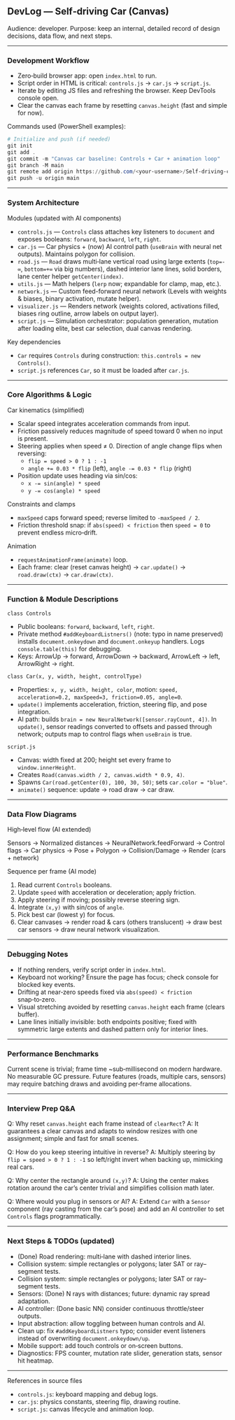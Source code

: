 ## DevLog — Self‑driving Car (Canvas)

Audience: developer. Purpose: keep an internal, detailed record of design decisions, data flow, and next steps.

---

### Development Workflow

- Zero‑build browser app: open `index.html` to run.
- Script order in HTML is critical: `controls.js` → `car.js` → `script.js`.
- Iterate by editing JS files and refreshing the browser. Keep DevTools console open.
- Clear the canvas each frame by resetting `canvas.height` (fast and simple for now).

Commands used (PowerShell examples):

```powershell
# Initialize and push (if needed)
git init
git add .
git commit -m "Canvas car baseline: Controls + Car + animation loop"
git branch -M main
git remote add origin https://github.com/<your-username>/Self-driving-car.git
git push -u origin main
```

---

### System Architecture

Modules (updated with AI components)

- `controls.js` — `Controls` class attaches key listeners to `document` and exposes booleans: `forward`, `backward`, `left`, `right`.
- `car.js` — Car physics + (now) AI control path (`useBrain` with neural net outputs). Maintains polygon for collision.
- `road.js` — `Road` draws multi‑lane vertical road using large extents (`top=-∞`, `bottom=+∞` via big numbers), dashed interior lane lines, solid borders, lane center helper `getCenter(index)`.
- `utils.js` — Math helpers (`lerp` now; expandable for clamp, map, etc.).
- `network.js` — Custom feed-forward neural network (Levels with weights & biases, binary activation, mutate helper).
- `visualizer.js` — Renders network (weights colored, activations filled, biases ring outline, arrow labels on output layer).
- `script.js` — Simulation orchestrator: population generation, mutation after loading elite, best car selection, dual canvas rendering.

Key dependencies

- `Car` requires `Controls` during construction: `this.controls = new Controls()`.
- `script.js` references `Car`, so it must be loaded after `car.js`.

---

### Core Algorithms & Logic

Car kinematics (simplified)

- Scalar speed integrates acceleration commands from input.
- Friction passively reduces magnitude of speed toward 0 when no input is present.
- Steering applies when speed ≠ 0. Direction of angle change flips when reversing:
  - `flip = speed > 0 ? 1 : -1`
  - `angle += 0.03 * flip` (left), `angle -= 0.03 * flip` (right)
- Position update uses heading via sin/cos:
  - `x -= sin(angle) * speed`
  - `y -= cos(angle) * speed`

Constraints and clamps

- `maxSpeed` caps forward speed; reverse limited to `-maxSpeed / 2`.
- Friction threshold snap: if `abs(speed) < friction` then `speed = 0` to prevent endless micro‑drift.

Animation

- `requestAnimationFrame(animate)` loop.
- Each frame: clear (reset canvas height) → `car.update()` → `road.draw(ctx)` → `car.draw(ctx)`.

---

### Function & Module Descriptions

`class Controls`

- Public booleans: `forward`, `backward`, `left`, `right`.
- Private method `#addKeyboardListners()` (note: typo in name preserved) installs `document.onkeydown` and `document.onkeyup` handlers. Logs `console.table(this)` for debugging.
- Keys: ArrowUp → forward, ArrowDown → backward, ArrowLeft → left, ArrowRight → right.

`class Car(x, y, width, height, controlType)`

- Properties: `x, y, width, height, color`, motion: `speed, acceleration=0.2, maxSpeed=3, friction=0.05, angle=0`.
- `update()` implements acceleration, friction, steering flip, and pose integration.
- AI path: builds `brain = new NeuralNetwork([sensor.rayCount, 4])`. In `update()`, sensor readings converted to offsets and passed through network; outputs map to control flags when `useBrain` is true.

`script.js`

- Canvas: width fixed at 200; height set every frame to `window.innerHeight`.
- Creates `Road(canvas.width / 2, canvas.width * 0.9, 4)`.
- Spawns `Car(road.getCenter(0), 100, 30, 50)`; sets `car.color = "blue"`.
- `animate()` sequence: update → road draw → car draw.

---

### Data Flow Diagrams

High‑level flow (AI extended)

Sensors → Normalized distances → NeuralNetwork.feedForward → Control flags → Car physics → Pose + Polygon → Collision/Damage → Render (cars + network)

Sequence per frame (AI mode)

1. Read current `Controls` booleans.
2. Update `speed` with acceleration or deceleration; apply friction.
3. Apply steering if moving; possibly reverse steering sign.
4. Integrate `(x,y)` with sin/cos of `angle`.
5. Pick best car (lowest y) for focus.
6. Clear canvases → render road & cars (others translucent) → draw best car sensors → draw neural network visualization.

---

### Debugging Notes

- If nothing renders, verify script order in `index.html`.
- Keyboard not working? Ensure the page has focus; check console for blocked key events.
- Drifting at near‑zero speeds fixed via `abs(speed) < friction` snap‑to‑zero.
- Visual stretching avoided by resetting `canvas.height` each frame (clears buffer).
- Lane lines initially invisible: both endpoints positive; fixed with symmetric large extents and dashed pattern only for interior lines.

---

### Performance Benchmarks

Current scene is trivial; frame time ~sub‑millisecond on modern hardware. No measurable GC pressure. Future features (roads, multiple cars, sensors) may require batching draws and avoiding per‑frame allocations.

---

### Interview Prep Q&A

Q: Why reset `canvas.height` each frame instead of `clearRect`?
A: It guarantees a clear canvas and adapts to window resizes with one assignment; simple and fast for small scenes.

Q: How do you keep steering intuitive in reverse?
A: Multiply steering by `flip = speed > 0 ? 1 : -1` so left/right invert when backing up, mimicking real cars.

Q: Why center the rectangle around `(x,y)`?
A: Using the center makes rotation around the car’s center trivial and simplifies collision math later.

Q: Where would you plug in sensors or AI?
A: Extend `Car` with a `Sensor` component (ray casting from the car’s pose) and add an AI controller to set `Controls` flags programmatically.

---

### Next Steps & TODOs (updated)

- (Done) Road rendering: multi‑lane with dashed interior lines.
- Collision system: simple rectangles or polygons; later SAT or ray–segment tests.
- Collision system: simple rectangles or polygons; later SAT or ray–segment tests.
- Sensors: (Done) N rays with distances; future: dynamic ray spread adaptation.
- AI controller: (Done basic NN) consider continuous throttle/steer outputs.
- Input abstraction: allow toggling between human controls and AI.
- Clean up: fix `#addKeyboardListners` typo; consider event listeners instead of overwriting `document.onkeydown/up`.
- Mobile support: add touch controls or on‑screen buttons.
- Diagnostics: FPS counter, mutation rate slider, generation stats, sensor hit heatmap.

---

References in source files

- `controls.js`: keyboard mapping and debug logs.
- `car.js`: physics constants, steering flip, drawing routine.
- `script.js`: canvas lifecycle and animation loop.
